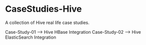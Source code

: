 # CaseStudies-Hive
A collection of Hive real life case studies.

Case-Study-01 --> Hive HBase Integration
Case-Study-02 --> Hive ElasticSearch Integration 
